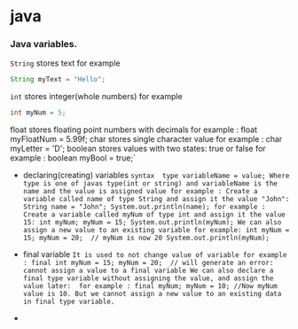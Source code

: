 # java
### Java variables.
`String`  stores text
for example  
```java
String myText = "Hello";
```
`int` stores integer(whole numbers)
for example
```java
int myNum = 5;
```
float stores floating point numbers with decimals 
for example : float myFloatNum = 5.99f;
char stores single character value
for example : char myLetter = 'D';
boolean stores values with two states: true or false
for example : boolean myBool = true;`

* declaring(creating) variables
`syntax 
type variableName = value;
Where type is one of javas type(int or string) and variableName is the name and the value is assigned value
for example : Create a variable called name of type String and assign it the value "John":
String name = "John";
System.out.println(name);
for example : Create a variable called myNum of type int and assign it the value 15:
int myNum;
myNum = 15;
System.out.println(myNum);
We can also assign a new value to an existing variable
for example: int myNum = 15;
myNum = 20;  // myNum is now 20
System.out.println(myNum);
`

* final variable
`It is used to not change value of variable
for example : final int myNum = 15;
myNum = 20;  // will generate an error: cannot assign a value to a final variable
We can also declare a  final type variable without assigning the value, and assign the value later: 
for example : final myNum;
myNum = 10;
//Now myNum value is 10. But we cannot assign a new value to an existing data in final type variable.`

*  

